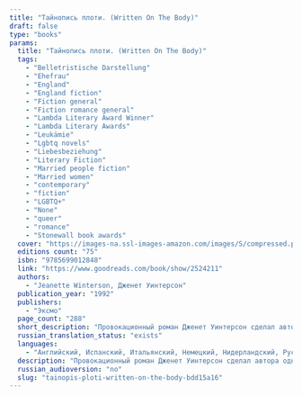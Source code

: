 ```yaml
---
title: "Тайнопись плоти. (Written On The Body)"
draft: false
type: "books"
params:
  title: "Тайнопись плоти. (Written On The Body)"
  tags:
    - "Belletristische Darstellung"
    - "Ehefrau"
    - "England"
    - "England fiction"
    - "Fiction general"
    - "Fiction romance general"
    - "Lambda Literary Award Winner"
    - "Lambda Literary Awards"
    - "Leukämie"
    - "Lgbtq novels"
    - "Liebesbeziehung"
    - "Literary Fiction"
    - "Married people fiction"
    - "Married women"
    - "contemporary"
    - "fiction"
    - "LGBTQ+"
    - "None"
    - "queer"
    - "romance"
    - "Stonewall book awards"
  cover: "https://images-na.ssl-images-amazon.com/images/S/compressed.photo.goodreads.com/books/1172273088i/158507.jpg, https://images-na.ssl-images-amazon.com/images/S/compressed.photo.goodreads.com/books/1203534997i/2524211.jpg"
  editions count: "75"
  isbn: "9785699012848"
  link: "https://www.goodreads.com/book/show/2524211"
  authors:
    - "Jeanette Winterson, Дженет Уинтерсон"
  publication_year: "1992"
  publishers:
    - "Эксмо"
  page_count: "288"
  short_description: "Провокационный роман Дженет Уинтерсон сделал автора одним из самых популярных и противоречивых писателей Англии. У рассказчика нет ни имени, ни пола — есть лишь романтическая страсть к замужней женщине…"
  russian_translation_status: "exists"
  languages:
    - "Английский, Испанский, Итальянский, Немецкий, Нидерландский, Русский, Турецкий"
  description: "Провокационный роман Дженет Уинтерсон сделал автора одним из самых популярных и противоречивых писателей Англии. У рассказчика нет ни имени, ни пола — есть лишь романтическая страсть к замужней женщине. «Тайнопись плоти» — один из самых оригинальных романов XX века — впервые публикуется на русском языке.\n\nWritten on the Body is a secret code only visible in certain lights: the accumulation of a lifetime gather there. In places the palimpsest is so heavily worked that the letters feel like braille. I like to keep my body rolled away from prying eyes, never unfold too much, tell the whole story. I didn't know that Louise would have reading hands. She has translated me into her own book."
  russian_audioversion: "no"
  slug: "tainopis-ploti-written-on-the-body-bdd15a16"
---
```

